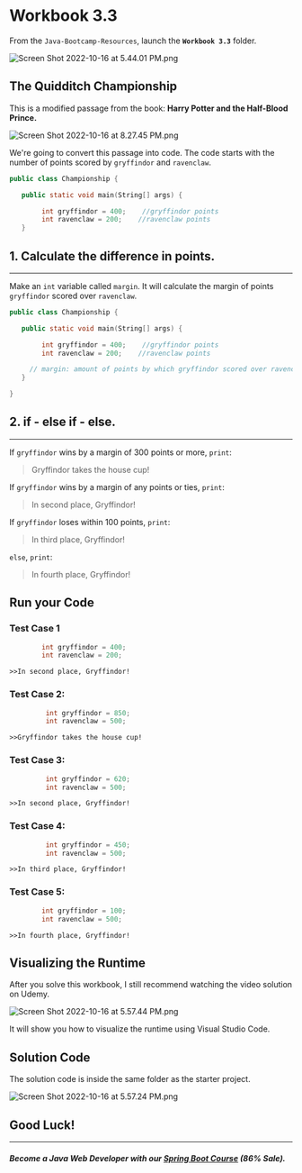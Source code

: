 # Workbook 3.3

From the `Java-Bootcamp-Resources`, launch the **`Workbook 3.3`** folder.

![Screen Shot 2022-10-16 at 5.44.01 PM.png](https://firebasestorage.googleapis.com/v0/b/learnthepart-75aed.appspot.com/o/images%2F689e02cb-9105-4592-8fbe-2e9291b0fc17?alt=media&token=9564167d-a8f2-48ad-ba0b-62ec432ff31c)

## The Quidditch Championship

This is a modified passage from the book: **Harry Potter and the Half-Blood Prince.**

![Screen Shot 2022-10-16 at 8.27.45 PM.png](https://firebasestorage.googleapis.com/v0/b/learnthepart-75aed.appspot.com/o/images%2F6e92fe9c-93a3-4c3b-9bd8-3eeb3778ed31?alt=media&token=4e98e8b8-508a-4871-bb65-f6b50965b936)

We're going to convert this passage into code. The code starts with the number of points scored by `gryffindor` and `ravenclaw`.

```java
public class Championship {

   public static void main﻿(﻿String[] args﻿) {

        int gryffindor = 400;    //gryffindor points       ﻿ ﻿
        int ﻿ravenclaw = 200;    //ravenclaw p﻿oints﻿
   }

```

## 1\. Calculate the difference in points.
---------------------------------------

Make an `int` variable called `margin`. It will calculate the margin of points `gryffindor` scored over `ravenclaw`.

```java
public class Championship {

   public static void main﻿(﻿String[] args﻿) {

        int gryffindor = 400﻿;    //gryffindor points
        int ravenclaw = 200﻿;    //ravenclaw points

     // margin: amount of points by which gryffindor scored﻿ ﻿over ravencla﻿w ;
   }

}﻿
```

## 2\. if - else if - else.
------------------------------

If `gryffindor` wins by a margin of 300 points or more, `print`:

> Gryffindor takes the house cup!

If `gryffindor` wins by a margin of any points or ties, `print`:

> In second place, Gryffindor!

If `gryffindor` loses within 100 points, `print`:

> In third place, Gryffindor!

`else`, `print`:

> In fourth place, Gryffindor!


## Run your Code
### Test Case 1
```java
        int gryffindor = 400﻿;            
        int ravenclaw = 200﻿;
```
`>>In second place, Gryffindor!`

### Test Case 2:

```java
         int gryffindor = 850﻿;
         int ravenclaw = 500﻿;
```

`>>Gryffindor takes the house cup!`

### Test Case 3:

```java
         int gryffindor = 620﻿;
         int ravenclaw = 500﻿;
```

`>>In second place, Gryffindor!`

### Test Case 4:


```java
         int gryffindor = 450﻿;
         int ravenclaw = 500﻿;
```

`>>In third place, Gryffindor!`

### Test Case 5:

```java
        int gryffindor = 100﻿;
        int ravenclaw = 500﻿;
```

`>>In fourth place, Gryffindor!`

## Visualizing the Runtime

After you solve this workbook, I still recommend watching the video solution on Udemy.

![Screen Shot 2022-10-16 at 5.57.44 PM.png](https://firebasestorage.googleapis.com/v0/b/learnthepart-75aed.appspot.com/o/images%2Fad50b3a3-2c63-478b-83fe-d65b003091c4?alt=media&token=a73ffbe6-ad7e-4071-9ec6-4db160826a11)

It will show you how to visualize the runtime using Visual Studio Code.

## Solution Code

The solution code is inside the same folder as the starter project.

![Screen Shot 2022-10-16 at 5.57.24 PM.png](https://firebasestorage.googleapis.com/v0/b/learnthepart-75aed.appspot.com/o/images%2F81dede16-4518-4cff-878a-49f9e41ae52b?alt=media&token=fff8a58c-532f-4aab-9db7-65003d444f56)

## Good Luck!
-------
##### Become a Java Web Developer with our [Spring Boot Course](https://udemy-redirect-app.herokuapp.com/spring) (86% Sale).